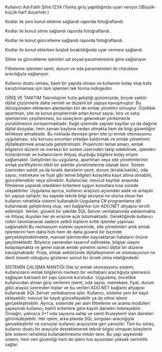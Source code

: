 Kullanıcı Adı:Fatih Şifre:1234 (Yanlış giriş yapıldığında uyarı veriyor.)(Büyük-küçük harf duyarlıdır.)

Kodlar ile yeni konut ekleme sağlandı raporda fotoğraflandı.

Kodlar ile konut silme sağlandı raporda fotoğraflandı.

Kodlar ile konut güncelleme sağlandı raporda fotoğraflandı.

Kodlar ile konut eklerken boşluk bırakıldığında uyar vermesi sağlandı.

Silme ve güncelleme işlemleri ad soyad parametresine göre sağlanıyor.

Filtreleme işlemleri semt, durum ve oda parametreleri ile checkbox aracılığıyla sağlanıyor.

Kullanıcı dostu olması, basit bir yapıda olması ve kullanımı kolay olup kafa karıştırmaması için tüm işlemleri tek forma indirgedim.


GİRİŞ VE TANITIM
Teknolojinin hızla geliştiği günümüzde, birçok sektör dijital çözümlerle daha verimli ve düzenli bir yapıya kavuşmuştur. Bu dönüşümden etkilenen alanlardan biri de emlak yönetimi olmuştur. Özellikle apartman, site ve konut projelerinde artan konut sayısı, kira ve satış işlemlerinin çeşitlenmesi, bu süreçlerin geleneksel yöntemlerle yürütülmesini zorlaştırmaktadır. Kağıt üzerinde yapılan kayıtlar ya da dağınık dijital dosyalar, hem zaman kaybına neden olmakta hem de bilgi güvenliğini tehlikeye atmaktadır. Bu noktada devreye giren site içi emlak otomasyonu uygulaması, söz konusu sorunları ortadan kaldırmak ve emlak yönetimini dijitalleştirmek amacıyla geliştirilmiştir. Projemizin temel amacı, emlak bilgilerini düzenli ve merkezi bir sistem üzerinden takip edebilmek, işlemleri hızlandırmak ve kullanıcıların ihtiyaç duyduğu bilgilere kolay erişim sağlamaktır.
Geliştirilen bu uygulama, apartman veya site yönetimlerinin emlak portföylerini etkili bir şekilde yönetmelerine olanak tanır. Sistem üzerinden satılık ya da kiralık dairelerin semt, durum (kiralık/satılık), oda sayısı, metrekare ve fiyat gibi temel bilgileri kolaylıkla kayıt altına alınabilir, güncellenebilir veya silinebilir. Kullanıcılar, mevcut kayıtlar arasında filtreleme yaparak istedikleri kriterlere uygun konutlara kısa sürede ulaşabilirler. Uygulama ayrıca, kullanıcı arayüzü açısından sade ve anlaşılır bir yapıya sahiptir; bu sayede teknik bilgi seviyesi ne olursa olsun her kullanıcı rahatlıkla sistemi kullanabilir.Uygulama C# programlama dili kullanılarak geliştirilmiş olup, veri bağlantısı için ADO.NET altyapısı tercih edilmiştir. Veriler, güvenli bir şekilde SQL Server veritabanında saklanmakta ve ihtiyaç duyulan her an erişime açık tutulmaktadır. Gerektiğinde kullanıcı rolleri tanımlanarak sadece yetkili kişilerin kritik işlemler yapması sağlanabilir.Bu otomasyon sistemi sayesinde, site yönetimleri artık emlak işlemlerini hem daha hızlı hem de daha güvenli bir biçimde gerçekleştirebilmekte, manuel işlemlerden kaynaklanan hataların önüne geçilmektedir. Böylece zamandan tasarruf edilmekte, bilgiye ulaşım kolaylaşmakta ve genel olarak emlak yönetim süreci dijital bir düzene kavuşmaktadır. Proje, emlak sektöründe dijitalleşmenin ve otomasyonun ne denli önemli olduğunu gösteren somut bir örnek olma niteliğindedir.


SİSTEMİN ÇALIŞMA MANTIĞI
Site içi emlak otomasyonu sistemi, kullanıcıların emlak bilgilerini merkezi bir veritabanı aracılığıyla işlemesini sağlayan katmanlı bir yapı üzerine kuruludur. Uygulama, öncelikle kullanıcıdan alınan giriş verilerini (semt, oda sayısı, metrekare, fiyat, durum gibi) arayüz üzerinden toplar ve bu verileri ADO.NET bağlantı altyapısı kullanarak SQL Server veritabanına işler. Kullanıcı, sisteme yeni bir kayıt ekleyebilir, mevcut bir kaydı güncelleyebilir ya da silme işlemi gerçekleştirebilir. Ayrıca, sistemde yer alan filtreleme ve arama modülleri sayesinde kullanıcı, belirli kriterlere göre kayıtlı daireleri listeleyebilir. Örneğin; yalnızca 3+1 oda sayısına sahip ve semti Kuzeykent olan daireleri görüntüleyebilir. Her işlem, arka planda SQL sorguları aracılığıyla gerçekleştirilir ve sonuçlar kullanıcı arayüzüne geri yansıtılır. Tüm bu süreç, kullanıcı dostu bir arayüzle desteklenerek teknik bilgisi olmayan bireylerin bile sistemi rahatlıkla kullanabilmesine imkân tanır. Bu yapı sayesinde sistem, hem veri güvenliği hem de işlem hızı açısından yüksek verimlilik sağlar.

